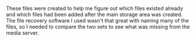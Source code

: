 These files were created to help me figure out which files existed already and which files had been added after the main storage area was created.  The file recovery software I used wasn't that great with naming many of the files, so I needed to compare the two sets to see what was missing from the media server.
